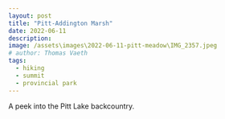 ```yaml
---
layout: post
title: "Pitt-Addington Marsh"
date: 2022-06-11
description: 
image: /assets\images\2022-06-11-pitt-meadow\IMG_2357.jpeg
# author: Thomas Vaeth
tags: 
  - hiking
  - summit
  - provincial park
---
```

A peek into the Pitt Lake backcountry.